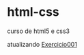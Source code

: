 # html-css
 curso de html5 e css3

atualizando
<a href="https://fernandoromeroalves.github.io/html-css/exercicios/ex001">Exercicio001</a>